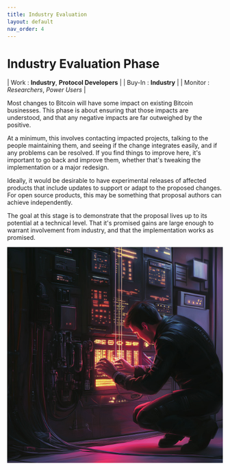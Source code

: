 ```yaml
---
title: Industry Evaluation
layout: default
nav_order: 4
---
```


# Industry Evaluation Phase

| Work : **Industry**, **Protocol Developers** |
| Buy-In : **Industry** |
| Monitor : *Researchers*, *Power Users* |

Most changes to Bitcoin will have some impact on existing Bitcoin
businesses. This phase is about ensuring that those impacts are
understood, and that any negative impacts are far outweighed by the
positive.

At a minimum, this involves contacting impacted projects, talking to
the people maintaining them, and seeing if the change integrates easily,
and if any problems can be resolved. If you find things to improve here,
it's important to go back and improve them, whether that's tweaking the
implementation or a major redesign.

Ideally, it would be desirable to have experimental releases of affected
products that include updates to support or adapt to the proposed changes.
For open source products, this may be something that proposal authors can
achieve independently.

The goal at this stage is to demonstrate that the proposal lives up to
its potential at a technical level. That it's promised gains are large
enough to warrant involvement from industry, and that the implementation
works as promised.

![](img/industry.jpg)
